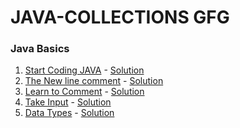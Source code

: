 # JAVA-COLLECTIONS GFG
### Java Basics

1. [Start Coding JAVA](https://practice.geeksforgeeks.org/problems/start-coding-java/1) -  [Solution](https://github.com/Rani-dha/JAVA-COLLECTIONS-/blob/master/startCoding.java)
2. [The New line comment](https://practice.geeksforgeeks.org/problems/the-new-line/1) - [Solution](https://github.com/Rani-dha/JAVA-COLLECTIONS-/blob/master/theNewLine.java)
3. [Learn to Comment](https://practice.geeksforgeeks.org/problems/learn-to-comment-java/0/) - [Solution](https://github.com/Rani-dha/JAVA-COLLECTIONS-/blob/master/learnToComment.java)
4. [Take Input](https://practice.geeksforgeeks.org/problems/taking-input-java/0/) - [Solution](https://github.com/Rani-dha/JAVA-COLLECTIONS-/blob/master/takeInput.java)
5. [Data Types](https://practice.geeksforgeeks.org/problems/data-types-java/0/) - [Solution]()
